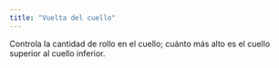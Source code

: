```yaml
---
title: "Vuelta del cuello"
---
```


Controla la cantidad de rollo en el cuello; cuánto más alto es el cuello superior al cuello inferior.




